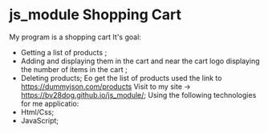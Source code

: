 # js_module Shopping Cart
My program is a shopping cart
It's goal:
- Getting a list of products ;
- Adding and displaying them in the cart and near the cart logo displaying the number of items in the cart ;
- Deleting products;
Еo get the list of products used the link to https://dummyjson.com/products
Visit to my site -> https://bv28dog.github.io/js_module/;
Using the following technologies for me applicatio:
- Html/Css;
- JavaScript;
